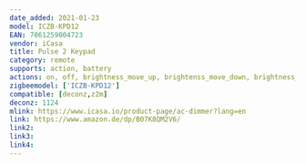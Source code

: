 ```yaml
---
date_added: 2021-01-23
model: ICZB-KPD12
EAN: 7061259004723
vendor: iCasa
title: Pulse 2 Keypad
category: remote
supports: action, battery
actions: on, off, brightness_move_up, brightenss_move_down, brightness_stop
zigbeemodel: ['ICZB-KPD12']
compatible: [deconz,z2m]
deconz: 1124
mlink: https://www.icasa.io/product-page/ac-dimmer?lang=en
link: https://www.amazon.de/dp/B07K8QM2V6/
link2: 
link3: 
link4: 
---
```

